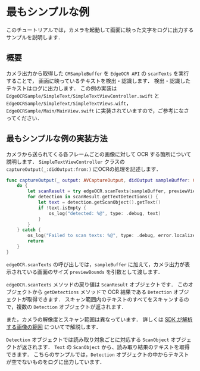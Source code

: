 # 最もシンプルな例

このチュートリアルでは，カメラを起動して画面に映った文字をログに出力するサンプルを説明します．


## 概要
カメラ出力から取得した `CMSampleBuffer` を `EdgeOCR API` の `scanTexts` を実行することで，
画面に映っているテキストを検出・認識します．
検出・認識したテキストはログに出力します．
この例の実装は 
`EdgeOCRSample/SimpleText/SimpleTextViewController.swift` と
`EdgeOCRSample/SimpleText/SimpleTextViews.wift`，
`EdgeOCRSample/Main/MainView.swift`
に実装されていますので，ご参考になさってください．


## 最もシンプルな例の実装方法
カメラから送られてくる各フレームごとの画像に対して OCR する箇所について説明します．
`SimpleTextViewController` クラスの `captureOutput(_:didOutput:from:)` にOCRの処理を記述します．
```swift
func captureOutput(_ output: AVCaptureOutput, didOutput sampleBuffer: CMSampleBuffer, from connection: AVCaptureConnection) {
    do {
        let scanResult = try edgeOCR.scanTexts(sampleBuffer, previewViewBounds: previewBounds)
        for detection in scanResult.getTextDetections() {
            let text = detection.getScanObject().getText()
            if !text.isEmpty {
                os_log("detected: %@", type: .debug, text)
            }
        }
    } catch {
        os_log("Failed to scan texts: %@", type: .debug, error.localizedDescription)
        return
    }
}
```

`edgeOCR.scanTexts` の呼び出しでは，`sampleBuffer` に加えて，カメラ出力が表示されている画面のサイズ `previewBounds` を引数として渡します．

`edgeOCR.scanTexts` メソッドの戻り値は `ScanResult` オブジェクトです．
このオブジェクトから `getDetections` メソッドで OCR 結果である `Detection` オブジェクトが取得できます． 
スキャン範囲内のテキストのすべてをスキャンするので，複数の `Detection` オブジェクトが返されます．

また，カメラの解像度とスキャン範囲は異なっています．
詳しくは [SDK が解析する画像の範囲](06-boxes-overlay.md) についてで解説します．

`Detection` オブジェクトでは読み取り対象ごとに対応する `ScanObject` オブジェクトが返されます．
`Text` の `ScanObject` から、読み取り結果のテキストを取得できます． 
こちらのサンプルでは，`Detection` オブジェクトの中からテキストが空でないものをログに出力しています．
